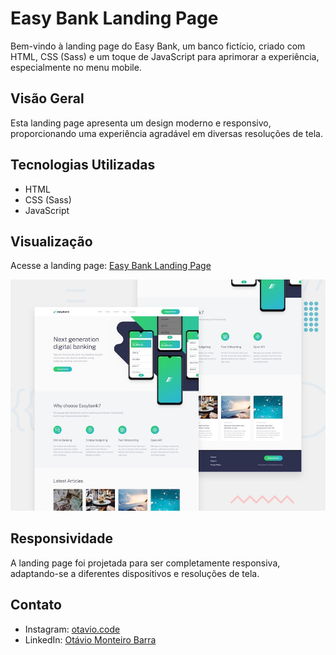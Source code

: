 # Easy Bank Landing Page

Bem-vindo à landing page do Easy Bank, um banco fictício, criado com HTML, CSS (Sass) e um toque de JavaScript para aprimorar a experiência, especialmente no menu mobile.

## Visão Geral

Esta landing page apresenta um design moderno e responsivo, proporcionando uma experiência agradável em diversas resoluções de tela.

## Tecnologias Utilizadas

- HTML
- CSS (Sass)
- JavaScript

## Visualização

Acesse a landing page: [Easy Bank Landing Page](https://merry-bublanina-cfaa26.netlify.app/)

![Imagem do Projeto](design/desktop-preview.jpg)


## Responsividade

A landing page foi projetada para ser completamente responsiva, adaptando-se a diferentes dispositivos e resoluções de tela.

## Contato

- Instagram: [otavio.code](https://www.instagram.com/otavio.code/)
- LinkedIn: [Otávio Monteiro Barra](https://www.linkedin.com/in/ot%C3%A1vio-monteiro-barra-a9aa83296/)
